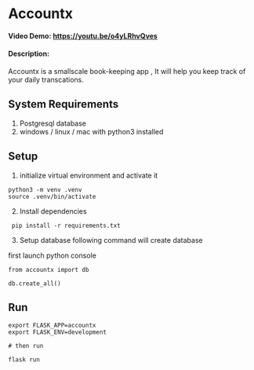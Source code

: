 # Accountx

#### Video Demo: https://youtu.be/o4yLRhvQves

#### Description:
Accountx is a smallscale book-keeping app , It will help you keep track of your daily transcations.

## System Requirements

1. Postgresql database 
2. windows / linux / mac with python3 installed 

## Setup

1. initialize virtual environment and activate it

```
python3 -m venv .venv
source .venv/bin/activate
```

2. Install dependencies

```
 pip install -r requirements.txt
```

3. Setup database 
following command will create database

first launch python console

```
from accountx import db

db.create_all()
```

## Run

```
export FLASK_APP=accountx
export FLASK_ENV=development

# then run 

flask run 
```
